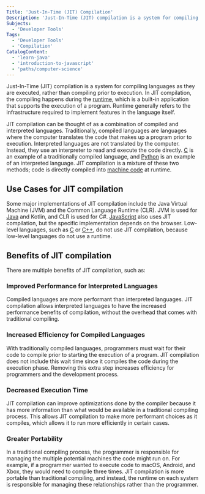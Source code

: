 ```yaml
---
Title: 'Just-In-Time (JIT) Compilation'
Description: 'Just-In-Time (JIT) compilation is a system for compiling languages as they are executed, rather than compiling prior to execution.'
Subjects:
  - 'Developer Tools'
Tags:
  - 'Developer Tools'
  - 'Compilation'
CatalogContent:
  - 'learn-java'
  - 'introduction-to-javascript'
  - 'paths/computer-science'
---
```


Just-In-Time (JIT) compilation is a system for compiling languages as they are executed, rather than compiling prior to execution. In JIT compilation, the compiling happens during the [runtime](https://www.codecademy.com/resources/docs/general/runtime), which is a built-in application that supports the execution of a program. Runtime generally refers to the infrastructure required to implement features in the language itself.

JIT compilation can be thought of as a combination of compiled and interpreted languages. Traditionally, compiled languages are languages where the computer translates the code that makes up a program prior to execution. Interpreted languages are not translated by the computer. Instead, they use an interpreter to read and execute the code directly. [C](https://www.codecademy.com/resources/docs/c) is an example of a traditionally compiled language, and [Python](https://www.codecademy.com/resources/docs/python) is an example of an interpreted language. JIT compilation is a mixture of these two methods; code is directly compiled into [machine code](https://www.codecademy.com/resources/docs/general/machine-code) at runtime.

## Use Cases for JIT compilation

Some major implementations of JIT compilation include the Java Virtual Machine (JVM) and the Common Language Runtime (CLR). JVM is used for [Java](https://www.codecademy.com/resources/docs/java) and Kotlin, and CLR is used for C#. [JavaScript](https://www.codecademy.com/resources/docs/javascript) also uses JIT compilation, but the specific implementation depends on the browser. Low-level languages, such as [C](https://www.codecademy.com/resources/docs/c) or [C++](https://www.codecademy.com/resources/docs/cpp), do not use JIT compilation, because low-level languages do not use a runtime.

## Benefits of JIT compilation

There are multiple benefits of JIT compilation, such as:

### Improved Performance for Interpreted Languages

Compiled languages are more performant than interpreted languages. JIT compilation allows interpreted languages to have the increased performance benefits of compilation, without the overhead that comes with traditional compiling.

### Increased Efficiency for Compiled Languages

With traditionally compiled languages, programmers must wait for their code to compile prior to starting the execution of a program. JIT compilation does not include this wait time since it compiles the code during the execution phase. Removing this extra step increases efficiency for programmers and the development process.

### Decreased Execution Time

JIT compilation can improve optimizations done by the compiler because it has more information than what would be available in a traditional compiling process. This allows JIT compilation to make more performant choices as it compiles, which allows it to run more efficiently in certain cases.

### Greater Portability

In a traditional compiling process, the programmer is responsible for managing the multiple potential machines the code might run on. For example, if a programmer wanted to execute code to macOS, Android, and Xbox, they would need to compile three times. JIT compilation is more portable than traditional compiling, and instead, the runtime on each system is responsible for managing these relationships rather than the programmer.
